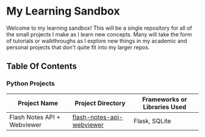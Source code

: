 # My Learning Sandbox

Welcome to my learning sandbox! This will be a single repository for all of the small projects I make as I learn new concepts. Many will take the form of tutorials or walkthroughs as I explore new things in my academic and personal projects that don't quite fit into my larger repos.

## Table Of Contents

### Python Projects

| Project Name                | Project Directory                                    | Frameworks or Libraries Used |
| --------------------------- | ---------------------------------------------------- | ---------------------------- |
| Flash Notes API + Webviewer | [flash-notes-api-webviewer](flask-notes-api-webviewer/) | Flask, SQLite                |
